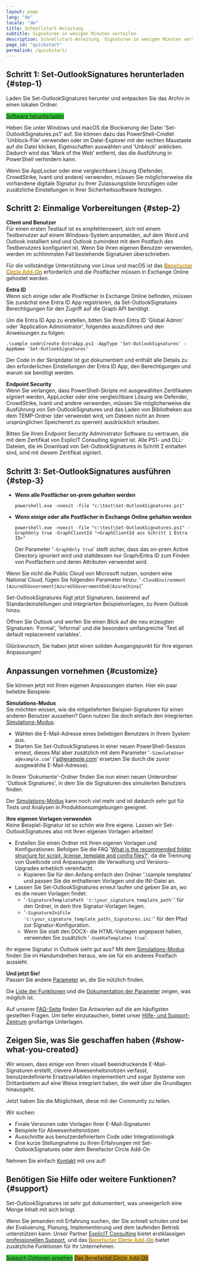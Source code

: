 ```yaml
---
layout: page
lang: "de"
locale: "de"
title: Schnellstart-Anleitung
subtitle: Signaturen in wenigen Minuten verteilen
description: Schnellstart-Anleitung. Signaturen in wenigen Minuten verteilen.
page_id: "quickstart"
permalink: /quickstart/
---
```

## Schritt 1: Set-OutlookSignatures herunterladen {#step-1}
Laden Sie Set-OutlookSignatures herunter und entpacken Sie das Archiv in einen lokalen Ordner.

<p><a href="https://github.com/Set-OutlookSignatures/Set-OutlookSignatures/releases" class="button sos-download-link is-link is-normal is-hovered has-text-black has-text-weight-bold mtrcs-download" style="background-color: limegreen">Software herunterladen</a></p>

Heben Sie unter Windows und macOS die Blockierung der Datei 'Set-OutlookSignatures.ps1' auf. Sie können dazu das PowerShell-Cmdlet 'Unblock-File' verwenden oder im Datei-Explorer mit der rechten Maustaste auf die Datei klicken, Eigenschaften auswählen und 'Unblock' anklicken. Dadurch wird das 'Mark of the Web' entfernt, das die Ausführung in PowerShell verhindern kann.

Wenn Sie AppLocker oder eine vergleichbare Lösung (Defender, CrowdStrike, Ivanti und andere) verwenden, müssen Sie möglicherweise die vorhandene digitale Signatur zu Ihrer Zulassungsliste hinzufügen oder zusätzliche Einstellungen in Ihrer Sicherheitssoftware festlegen.


## Schritt 2: Einmalige Vorbereitungen {#step-2}
**Client und Benutzer**  
Für einen ersten Testlauf ist es empfehlenswert, sich mit einem Testbenutzer auf einem Windows-System anzumelden, auf dem Word und Outlook installiert sind und Outlook zumindest mit dem Postfach des Testbenutzers konfiguriert ist. Wenn Sie Ihren eigenen Benutzer verwenden, werden im schlimmsten Fall bestehende Signaturen überschrieben.

Für die vollständige Unterstützung von Linux und macOS ist das <a href="/benefactorcircle/"><span style="font-weight: bold; background-image: linear-gradient(to right, darkgoldenrod, goldenrod, darkgoldenrod, goldenrod, darkgoldenrod); background-clip: text; color: transparent;">Benefactor Circle Add-On</span></a> erforderlich und die Postfächer müssen in Exchange Online gehostet werden.

**Entra ID**  
Wenn sich einige oder alle Postfächer in Exchange Online befinden, müssen Sie zunächst eine Entra ID App registrieren, da Set-OutlookSignatures Berechtigungen für den Zugriff auf die Graph API benötigt.

Um die Entra ID App zu erstellen, bitten Sie Ihren Entra ID 'Global Admin' oder 'Application Administrator', folgendes auszuführen und den Anweisungen zu folgen:
```
.\sample code\Create-EntraApp.ps1 -AppType 'Set-OutlookSignatures' -AppName 'Set-OutlookSignatures'
```

Der Code in der Skriptdatei ist gut dokumentiert und enthält alle Details zu den erforderlichen Einstellungen der Entra ID App, den Berechtigungen und warum sie benötigt werden.

**Endpoint Security**  
Wenn Sie verlangen, dass PowerShell-Skripte mit ausgewählten Zertifikaten signiert werden, AppLocker oder eine vergleichbare Lösung wie Defender, CrowdStrike, Ivanti und andere verwenden, müssen Sie möglicherweise die Ausführung von Set-OutlookSignatures und das Laden von Bibliotheken aus dem TEMP-Ordner (der verwendet wird, um Dateien nicht an ihrem ursprünglichen Speicherort zu sperren) ausdrücklich erlauben.

Bitten Sie Ihren Endpoint Security Administrator Software zu vertrauen, die mit dem Zertifikat von ExplicIT Consulting signiert ist. Alle PS1- und DLL-Dateien, die im Download von Set-OutlookSignatures in Schritt 2 enhalten sind, sind mit diesem Zertifikat signiert.


## Schritt 3: Set-OutlookSignatures ausführen  {#step-3}
- **Wenn alle Postfächer on-prem gehalten werden**
  ```
  powershell.exe -noexit -file "c:\test\Set-OutlookSignatures.ps1"
  ```

- **Wenn einige oder alle Postfächer in Exchange Online gehalten werden**
  ```
  powershell.exe -noexit -file "c:\test\Set-OutlookSignatures.ps1" -GraphOnly true -GraphClientId "<GraphClientId aus Schritt 1 Entra ID>"
  ```
  Der Parameter '`-GraphOnly true`' stellt sicher, dass das on-prem Active Directory ignoriert wird und stattdessen nur Graph/Entra ID zum Finden von Postfächern und deren Attributen verwendet wird.

Wenn Sie nicht die Public Cloud von Microsoft nutzen, sondern eine National Cloud, fügen Sie folgenden Parameter hinzu: '`-CloudEnvironment [AzureUSGovernment|AzureUSGovernmentDoD|AzureChina]`'

Set-OutlookSignatures fügt jetzt Signaturen, basierend auf Standardeinstellungen und integrierten Beispielvorlagen, zu Ihrem Outlook hinzu.

Öffnen Sie Outlook und werfen Sie einen Blick auf die neu erzeugten Signaturen: 'Formal', 'Informal' und die besonders umfangreiche 'Test all default replacement variables'.

Glückwunsch, Sie haben jetzt einen soliden Ausgangspunkt für Ihre eigenen Anpassungen!

## Anpassungen vornehmen {#customize}
Sie können jetzt mit Ihren eigenen Anpassungen starten. Hier ein paar beliebte Beispiele:

**Simulations-Modus**  
Sie möchten wissen, wie die mitgelieferten Beispiel-Signaturen für einen anderen Benutzer aussehen? Dann nutzen Sie doch einfach den integrierten [Simulations-Modus](/details/#11-simulation-mode):
- Wählen die E-Mail-Adresse eines beliebigen Benutzers in Ihrem System aus.
- Starten Sie Set-OutlookSignatures in einer neuen PowerShell-Session erneut, dieses Mal aber zusätzlich mit dem Parameter '`-SimulateUser a@example.com`' ('a@example.com' ersetzen Sie durch die zuvor ausgewählte E-Mail-Adresse).

In Ihrem 'Dokumente'-Ordner finden Sie nun einen neuen Unterordner 'Outlook Signatures', in dem Sie die Signaturen des simulierten Benutzers finden.

Der [Simulations-Modus](/details/#11-simulation-mode) kann noch viel mehr und ist dadurch sehr gut für Tests und Analysen in Produktionsumgebungen geeignet.

**Ihre eigenen Vorlagen verwenden**  
Keine Beispiel-Signatur ist so schön wie Ihre eigene. Lassen wir Set-OutlookSignatures also mit Ihren eigenen Vorlagen arbeiten!

- Erstellen Sie einen Ordner mit Ihren eigenen Vorlagen und Konfigurationen. Befolgen Sie die FAQ '[What is the recommended folder structure for script, license, template and config files?](/faq/#34-what-is-the-recommended-folder-structure-for-script-license-template-and-config-files)', da die Trennung von Quellcode und Anpassungen die Verwaltung und Versions-Upgrades erheblich vereinfacht.
  - Kopieren Sie für den Anfang einfach den Ordner '.\sample templates' und passen Sie die enthaltenen Vorlagen und die INI-Datei an.
- Lassen Sie Set-OutlookSignatures erneut laufen und geben Sie an, wo es die neuen Vorlagen findet:
  - '`-SignatureTemplatePath 'c:\your_signature_template_path'`' für den Ordner, in dem Ihre Signatur-Vorlagen liegen.
  - '`-SignatureIniFile 'c:\your_signature_template_path\_Signatures.ini'`' für den Pfad zur Signatur-Konfiguration.
  - Wenn Sie statt den DOCX- die HTML-Vorlagen angepasst haben, verwenden Sie zusätzlich '`-UseHtmTemplates true`'.

Ihr eigene Signatur in Outlook sieht gut aus? Mit dem [Simulations-Modus](/details/#11-simulation-mode) finden Sie im Handumdrehen heraus, wie sie für ein anderes Postfach aussieht.

**Und jetzt Sie!**  
Passen Sie andere [Parameter](/parameters/) an, die Sie nützlich finden.

Die [Liste der Funktionen](/features/) und die [Dokumentation der Parameter](/parameters/) zeigen, was möglich ist.

Auf unserer [FAQ-Seite](/faq/) finden Sie Antworten auf die am häufigsten gestellten Fragen. Um tiefer einzutauchen, bietet unser [Hilfe- und Support-Zentrum](/help/) großartige Unterlagen.

## Zeigen Sie, was Sie geschaffen haben {#show-what-you-created}
Wir wissen, dass einige von Ihnen visuell beeindruckende E-Mail-Signaturen erstellt, clevere Abwesenheitsnotizen verfasst, benutzerdefinierte Ersatzvariablen implementiert und sogar Systeme von Drittanbietern auf eine Weise integriert haben, die weit über die Grundlagen hinausgeht.

Jetzt haben Sie die Möglichkeit, diese mit der Community zu teilen.

Wir suchen:
- Finale Versionen oder Vorlagen Ihrer E-Mail-Signaturen
- Beispiele für Abwesenheitsnotizen
- Ausschnitte aus benutzerdefiniertem Code oder Integrationslogik
- Eine kurze Stellungnahme zu Ihren Erfahrungen mit Set-OutlookSignatures oder dem Benefactor Circle Add-On

Nehmen Sie einfach [Kontakt](/contact/) mit uns auf!

## Benötigen Sie Hilfe oder weitere Funktionen? {#support}
Set-OutlookSignatures ist sehr gut dokumentiert, was unweigerlich eine Menge Inhalt mit sich bringt.

Wenn Sie jemanden mit Erfahrung suchen, der Sie schnell schulen und bei der Evaluierung, Planung, Implementierung und dem laufenden Betrieb unterstützen kann: Unser Partner <a href="https://explicitconsulting.at/">ExplicIT Consulting</a> bietet erstklassigen [professionellen Support](/support/), und das <a href="/benefactorcircle/"><span style="font-weight: bold; background-image: linear-gradient(to right, darkgoldenrod, goldenrod, darkgoldenrod, goldenrod, darkgoldenrod); background-clip: text; color: transparent;">Benefactor Circle Add-On</span></a> bietet zusätzliche Funktionen für Ihr Unternehmen.

<p>
  <div class="buttons">
    <a href="/support/" class="button is-link is-normal is-hovered has-text-black has-text-weight-bold" style="background-color: limegreen">Support-Optionen ansehen</a>
    <a href="/benefactorcircle/" class="button is-link is-normal is-hovered has-text-black has-text-weight-bold" style="background-image: linear-gradient(to right, darkgoldenrod, goldenrod, darkgoldenrod, goldenrod, darkgoldenrod)">Das Benefactor Circle Add-On</a>
  </div>
</p>
